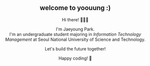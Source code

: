 <div align="center">


## welcome to yoouung   :)

Hi there! 🙋🏻‍♀️

I'm Jaeyoung Park.  
I'm an undergraduate student majoring in _Information Technology Management_ at Seoul National University of Science and Technology.

Let's build the future together!

Happy coding! 🚀

</div>

